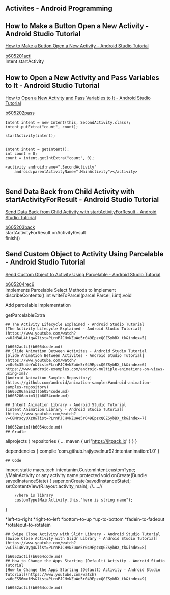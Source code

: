 ## Activites - Android Programming
## How to Make a Button Open a New Activity - Android Studio Tutorial
[How to Make a Button Open a New Activity - Android Studio Tutorial](https://www.youtube.com/watch?v=bgIUdb-7Rqo&list=PLrnPJCHvNZuAe5r049EpzxQGZSybBX_tk)   
  
[b605201acti](b6054code.md)  
Intent startActivity    
## How to Open a New Activity and Pass Variables to It - Android Studio Tutorial
[How to Open a New Activity and Pass Variables to It - Android Studio Tutorial](https://www.youtube.com/watch?v=eL69kj-_Wvs&list=PLrnPJCHvNZuAe5r049EpzxQGZSybBX_tk&index=2)  
  
[b605202pass](b6054code.md)  
```
Intent intent = new Intent(this, SecondActivity.class);
intent.putExtra("count", count);

startActivity(intent);


Intent intent = getIntent();
int count = 0;
count = intent.getIntExtra("count", 0);

<activity android:name=".SecondActivity"
	android:parentActivityName=".MainActivity"></activity>


```
## Send Data Back from Child Activity with startActivityForResult - Android Studio Tutorial
[Send Data Back from Child Activity with startActivityForResult - Android Studio Tutorial](https://www.youtube.com/watch?v=AD5qt7xoUU8&list=PLrnPJCHvNZuAe5r049EpzxQGZSybBX_tk&index=3)  
  
[b605203back](b6054code.md)  
startActivityForResult onActivityResult    
finish()  
  
## Send Custom Object to Activity Using Parcelable - Android Studio Tutorial
[Send Custom Object to Activity Using Parcelable - Android Studio Tutorial](https://www.youtube.com/watch?v=WBbsvqSu0is&list=PLrnPJCHvNZuAe5r049EpzxQGZSybBX_tk&index=4)  
  
[b605204rec6](b6054code.md)  
implements Parcelable
Select Methods to Implement  
discribeContents():int
writeToParcel(parcel:Parcel, i:int):void  
  
Add parcelable implementation    

getParcelableExtra 
```
## The Activity Lifecycle Explained - Android Studio Tutorial
[The Activity Lifecycle Explained - Android Studio Tutorial](https://www.youtube.com/watch?v=UJN3AL4tiqw&list=PLrnPJCHvNZuAe5r049EpzxQGZSybBX_tk&index=5)  
  
[b6052acti](b6054code.md)  
## Slide Animation Between Activites - Android Studio Tutorial
[Slide Animation Between Activites - Android Studio Tutorial](https://www.youtube.com/watch?v=0s6x3Sn4eYo&list=PLrnPJCHvNZuAe5r049EpzxQGZSybBX_tk&index=6)  
https://www.android-examples.com/android-multiple-animations-on-views-using-xml/  
[Android Animation Samples Repository](https://github.com/android/animation-samples#android-animation-samples-repository)    
[b605206anim2](b6054code.md)  
[b605206anim3](b6054code.md)  

## Intent Animation Library - Android Studio Tutorial
[Intent Animation Library - Android Studio Tutorial](https://www.youtube.com/watch?v=C8MrscyUXz8&list=PLrnPJCHvNZuAe5r049EpzxQGZSybBX_tk&index=7)  
  
[b6052anim](b6054code.md)  
## Gradle
```
allprojects {
	repositories {
		...
		maven { url 'https://jitpack.io' }
	}
}

dependencies {
     compile 'com.github.hajiyevelnur92:intentanimation:1.0'
}
```
## Code
```
import static maes.tech.intentanim.CustomIntent.customType;
//MainActivity or any activity name
protected void onCreate(Bundle savedInstanceState) {
        super.onCreate(savedInstanceState);
        setContentView(R.layout.activity_main);
        //.....//
        
        //here is library
        customType(MainActivity.this,"here is string name");
}
        
*left-to-right
*right-to-left
*bottom-to-up
*up-to-bottom
*fadein-to-fadeout
*rotateout-to-rotatein
```
## Swipe Close Activity with Slidr Library - Android Studio Tutorial
[Swipe Close Activity with Slidr Library - Android Studio Tutorial](https://www.youtube.com/watch?v=Ci5146VOyg4&list=PLrnPJCHvNZuAe5r049EpzxQGZSybBX_tk&index=8)  
  
[b6052acti](b6054code.md)  
## How to Change the Apps Starting (Default) Activity - Android Studio Tutorial
[How to Change the Apps Starting (Default) Activity - Android Studio Tutorial](https://www.youtube.com/watch?v=6eES56mxfMs&list=PLrnPJCHvNZuAe5r049EpzxQGZSybBX_tk&index=9)  
  
[b6052acti](b6054code.md)  